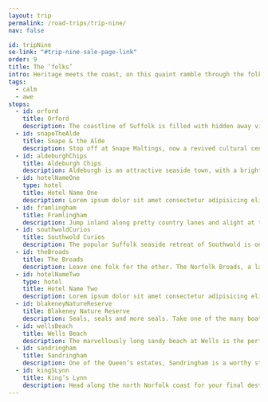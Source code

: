 ```yaml
---
layout: trip
permalink: /road-trips/trip-nine/
nav: false

id: tripNine
se-link: "#trip-nine-sale-page-link"
order: 9
title: The ‘folks’
intro: Heritage meets the coast, on this quaint ramble through the folks. Starting in Suffolk and winding its way through Norfolk, pass imposing castles and seaside idyllicism, soaking up history and chips as you sink into the slow lane.
tags:
  - calm
  - awe
stops:
  - id: orford
    title: Orford
    description: The coastline of Suffolk is filled with hidden away villages. Each feels like an adventure into some forgotten place; maybe it’s the fact that there is no real coast road connecting them, meaning you have to dart back and forth from the nearby A12. That, and their irresistible historic charm. Orford is as good a starting point for this as any; follow the long country lane dead-ended by the village. Composed of what feels like just three roads of pretty cottages, the centrepiece is the unique octagonal fortress that dwarfs the hamlet. Though tiny, Orford has some remarkably good places to eat. It’s pretty upmarket round these parts, don’t you know.
  - id: snapeTheAlde
    title: Snape & the Alde
    description: Stop off at Snape Maltings, now a revived cultural centre with art, music, crafts and more. It’s worth having a potter around and picking up some local goods, before taking the pretty riverside walk in the direction of the coast. Not far in you’ll spy a little hut on the shoreline, where during the right months you can hire a canoe or paddle board. It’s cheap and cheerful, gliding along this calm part of the river - the standout though is catching a glimpse of the basking seals that dot the lengthy sandbanks. It’s a perfect habitat for them, and you can get pretty close without disturbing the seals. After that bit of fun, head to the coast again for a seaside frolic in Aldeburgh.
  - id: aldeburghChips
    title: Aldeburgh Chips
    description: Aldeburgh is an attractive seaside town, with a brightly-painted mismatch of homes lining the beachfront. It’s also rumoured to have the best chippy in the country. Since 1967, the stalwart chippy Aldeburgh Fish & Chips has been frying the day’s fresh catch, becoming so popular it expanded to three locations on the small seaside town’s high street. Grab your cod and mushy peas, and find your spot on the seafront for that most sacred of seaside experiences.
  - id: hotelNameOne
    type: hotel
    title: Hotel Name One
    description: Lorem ipsum dolor sit amet consectetur adipisicing elit. Quia et neque porro a, labore repellendus iusto soluta, repudiandae deserunt iure animi optio, debitis explicabo quo. Nobis magnam quae neque voluptas enim, temporibus perspiciatis iusto nostrum veritatis nesciunt, sit cupiditate distinctio.
  - id: framlingham
    title: Framlingham
    description: Jump inland along pretty country lanes and alight at the picturesque village of Framlingham. Dominated by a vast castle, the town bustles with visitors exploring the gargantuan walls and quaint tea rooms. This is also where Ed Sheeran is from; so that’s certainly a thing. Walk the castle’s walls and you’ll be rewarded with far-reaching views over the gentle Suffolk countryside.
  - id: southwoldCurios
    title: Southwold Curios
    description: The popular Suffolk seaside retreat of Southwold is one of those well-heeled destinations, a beach town with great restaurants, historic pubs, and picturesque scenes at every corner. Yet on Southwold’s pier lies a place packed with curios and oddities. The Under the Pier Show is a fantastical spot, a reimagining of the penny arcade filled with machines of wit and satire. Try your hand at Wack-a-Banker, or decide the fate of a little lamb in Pet-or-Meat. The mad genius behind the machines is Tim Hunkin, blurring the lines between a modern art installation and old-fashioned seaside fun. A bizarre experience not to be missed!
  - id: theBroads
    title: The Broads
    description: Leave one folk for the other. The Norfolk Broads, a landscape of serene waterways, make for a wonderfully wild escape. The best way to explore them? By boat, naturally. From canoes to river barges with bedrooms and kitchens, head out on the water and breeze past fields of reeds, twisting around the waterways and darting across the vast broads where unique birdlife soundtracks your adventure. Head for small village pubs, or moor your boat in the remotest part you can find.
  - id: hotelNameTwo
    type: hotel
    title: Hotel Name Two
    description: Lorem ipsum dolor sit amet consectetur adipisicing elit. Quia et neque porro a, labore repellendus iusto soluta, repudiandae deserunt iure animi optio, debitis explicabo quo. Nobis magnam quae neque voluptas enim, temporibus perspiciatis iusto nostrum veritatis nesciunt, sit cupiditate distinctio.
  - id: blakeneyNatureReserve
    title: Blakeney Nature Reserve
    description: Seals, seals and more seals. Take one of the many boat trips running excursions into this popular reserve, where you’ll find one of the highest concentrations of seals anywhere in the country. That’s all there is to it; lots, and lots, and lots of those cute little monsters basking in the sun and taking a dip.
  - id: wellsBeach
    title: Wells Beach
    description: The marvellously long sandy beach at Wells is the perfect spot for a sunbathe and a paddle. Miles and miles of sand stretch to the west, backed by a pine forest and a line of wooden beach huts. They all vary in stature and colour, and if you squint, the sand, treeline and technicolour huts have a certain Caribbean quality to them. If you really squint that is. Pinch yourself; you’re in north Norfolk.
  - id: sandringham
    title: Sandringham
    description: One of the Queen’s estates, Sandringham is a worthy stop off if you’re into seeing how the other half live. There’s no denying the immaculate gardens and gorgeous objets d'art that fill the place, they are all stunning; though, of course, you’ll have to pay to see them.
  - id: kingSLynn
    title: King’s Lynn
    description: Head along the north Norfolk coast for your final destination; the wonderfully historic King’s Lynn. Old merchant houses vie for space on the riverfront, with medieval lanes leading to impressive market squares and thriving local fare. Soak up the historic atmosphere and sink into old world pubs, a final hoorah to the road trip through England’s folks.
---
```

